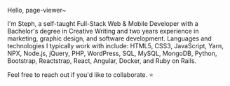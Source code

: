 Hello, page-viewer~

I'm Steph, a self-taught Full-Stack Web & Mobile Developer with a Bachelor's degree in Creative Writing and two years experience in marketing, graphic design, and software development. Languages and technologies I typically work with include: HTML5, CSS3, JavaScript, Yarn, NPX, Node.js, jQuery, PHP, WordPress, SQL, MySQL, MongoDB, Python, Bootstrap, Reactstrap, React, Angular, Docker, and Ruby on Rails.

Feel free to reach out if you'd like to collaborate. ⭐
